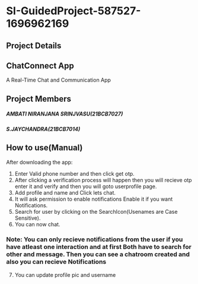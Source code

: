 # SI-GuidedProject-587527-1696962169
## Project Details
## ChatConnect App
A Real-Time Chat and Communication App

## Project Members
##### AMBATI NIRANJANA SRINJVASU(21BCB7027)
##### S.JAYCHANDRA(21BCB7014)

## How to use(Manual)
After downloading the app:
1) Enter Valid phone number and then click get otp.
2) After clicking a verification process will happen then you will recieve otp enter it and verify and then you will goto userprofile page.
3) Add profile and name and Click lets chat.
4) It will ask permission to enable notifications  Enable it if you want Notifications.
5) Search for user by clicking on the SearchIcon(Usenames are Case Sensitive).
6) You can now chat.
### Note: You can only recieve notifications from the user if you have atleast one interaction and at first Both have to search for other and message. Then you can see a chatroom created and also you can recieve Notifications
7) You can update profile pic and username
